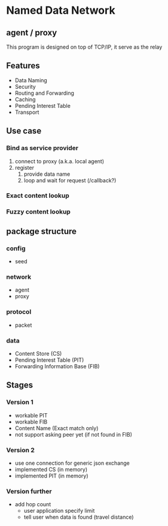 # Named Data Network
## agent / proxy
This program is designed on top of TCP/IP, it serve as the relay

## Features
 - Data Naming
 - Security
 - Routing and Forwarding
 - Caching
 - Pending Interest Table
 - Transport

## Use case
### Bind as service provider
1. connect to proxy (a.k.a. local agent)
2. register
   1. provide data name
   2. loop and wait for request (/callback?)
### Exact content lookup
### Fuzzy content lookup

## package structure
### config
 - seed

### network
 - agent
 - proxy

### protocol
 - packet

### data
 - Content Store (CS)
 - Pending Interest Table (PIT)
 - Forwarding Information Base (FIB)

## Stages
### Version 1
 - workable PIT
 - workable FIB
 - Content Name (Exact match only)
 - not support asking peer yet (if not found in FIB)
### Version 2
 - use one connection for generic json exchange
 - implemented CS (in memory)
 - implemented PIT (in memory)
### Version further
 - add hop count
    - user application specify limit
    - tell user when data is found (travel distance)
